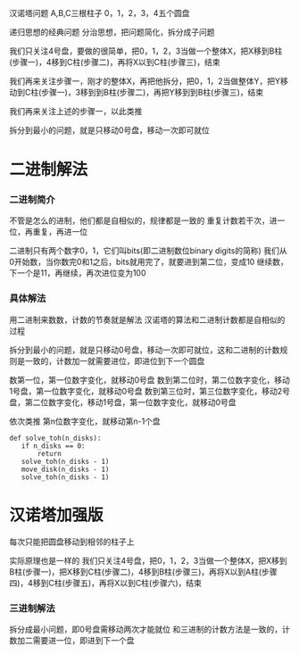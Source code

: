 汉诺塔问题
A,B,C三根柱子
0，1，2，3，4五个圆盘


递归思想的经典问题
分治思想，把问题简化，拆分成子问题

我们只关注4号盘，要做的很简单，把0，1，2，3当做一个整体X，把X移到B柱(步骤一)，4移到C柱(步骤二)，再将X以到C柱(步骤三)，结束

我们再来关注步骤一，刚才的整体X，再把他拆分，把0，1，2当做整体Y，把Y移动到C柱(步骤一)，3移到到B柱(步骤二)，再把Y移到到B柱(步骤三)，结束

我们再来关注上述的步骤一，以此类推

拆分到最小的问题，就是只移动0号盘，移动一次即可就位



# 二进制解法

### 二进制简介
不管是怎么的进制，他们都是自相似的，规律都是一致的
重复计数若干次，进一位，再重复，再进一位


二进制只有两个数字0，1，它们叫bits(即二进制数位binary digits的简称)
我们从0开始数，当你数完0和1之后，bits就用完了，就要进到第二位，变成10
继续数，下一个是11，再继续，再次进位变为100

### 具体解法


用二进制来数数，计数的节奏就是解法
汉诺塔的算法和二进制计数都是自相似的过程

拆分到最小的问题，就是只移动0号盘，移动一次即可就位，这和二进制的计数规则是一致的，计数加一就需要进位，即进位到下一个圆盘

数第一位，第一位数字变化，就移动0号盘
数到第二位时，第二位数字变化，移动1号盘，第一位数字变化，就移动0号盘
数到第三位时，第三位数字变化，移动2号盘，第二位数字变化，移动1号盘，第一位数字变化，就移动0号盘

依次类推
第n位数字变化，就移动第n-1个盘


 ```
def solve_toh(n_disks):
    if n_disks == 0:
        return
    solve_toh(n_disks - 1)
    move_disk(n_disks - 1)
    solve_toh(n_disks - 1)

 ```


# 汉诺塔加强版
每次只能把圆盘移动到相邻的柱子上


实际原理也是一样的
我们只关注4号盘，把0，1，2，3当做一个整体X，把X移到B柱(步骤一)，把X移到C柱(步骤二)，4移到B柱(步骤三)，再将X以到A柱(步骤四)，4移到C柱(步骤五)，再将X以到C柱(步骤六)，结束


### 三进制解法
 
拆分成最小问题，即0号盘需移动两次才能就位
和三进制的计数方法是一致的，计数加二需要进一位，即进到下一个盘
